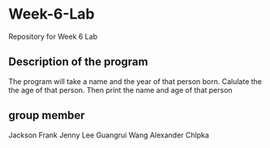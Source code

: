 # Week-6-Lab
Repository for Week 6 Lab

## Description of the program
The program will take a name and the year of that person born. Calulate the the age of that person. Then print the name and age of that person

## group member
Jackson Frank
Jenny Lee
Guangrui Wang
Alexander Chlpka